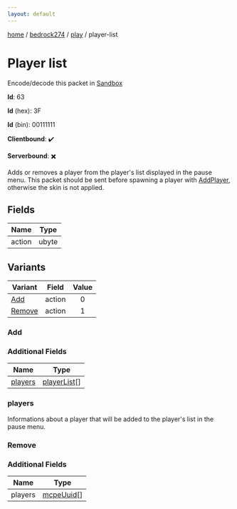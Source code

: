 ```yaml
---
layout: default
---
```


[home](/)  /  [bedrock274](/protocol/bedrock274)  /  [play](/protocol/bedrock274/play)  /  player-list

# Player list

Encode/decode this packet in [Sandbox](../../../sandbox/bedrock274#Play.PlayerList)

**Id**: 63

**Id** (hex): 3F

**Id** (bin): 00111111

**Clientbound**: ✔️

**Serverbound**: ✖️

Adds or removes a player from the player's list displayed in the pause menu. This packet should be sent before spawning a player with [AddPlayer](#play_add-player), otherwise the skin is not applied.

## Fields

Name | Type
---|---
action | ubyte

## Variants

Variant | Field | Value
---|---|:---:
[Add](#add) | action | 0
[Remove](#remove) | action | 1

### Add

### Additional Fields

Name | Type
---|---
[players](#add_players) | [playerList](/protocol/bedrock274/types/player-list)[]

### players

Informations about a player that will be added to the player's list in the pause menu.

### Remove

### Additional Fields

Name | Type
---|---
players | [mcpeUuid](/protocol/bedrock274/types/mcpe-uuid)[]
